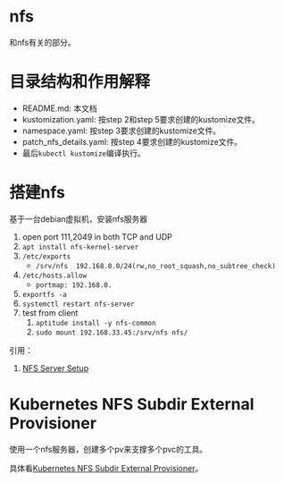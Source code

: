 # nfs

和nfs有关的部分。

# 目录结构和作用解释

* README.md: 本文档
* kustomization.yaml: 按step 2和step 5要求创建的kustomize文件。
* namespace.yaml: 按step 3要求创建的kustomize文件。
* patch_nfs_details.yaml: 按step 4要求创建的kustomize文件。
* 最后`kubectl kustomize`编译执行。

# 搭建nfs

基于一台debian虚拟机，安装nfs服务器

1. open port 111,2049 in both TCP and UDP
2. `apt install nfs-kernel-server`
3. `/etc/exports`
   * `/srv/nfs	192.168.0.0/24(rw,no_root_squash,no_subtree_check)`
4. `/etc/hosts.allow`
   * `portmap: 192.168.0.`
5. `exportfs -a`
6. `systemctl restart nfs-server`
7. test from client
   1. `aptitude install -y nfs-common`
   2. `sudo mount 192.168.33.45:/srv/nfs nfs/`

引用：

1. [NFS Server Setup](https://wiki.debian.org/NFSServerSetup)

# Kubernetes NFS Subdir External Provisioner

使用一个nfs服务器，创建多个pv来支撑多个pvc的工具。

具体看[Kubernetes NFS Subdir External Provisioner](https://github.com/kubernetes-sigs/nfs-subdir-external-provisioner)。
